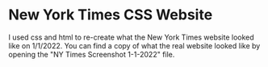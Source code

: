 # New York Times CSS Website

I used css and html to re-create what the New York Times website looked like on 1/1/2022.
You can find a copy of what the real website looked like by opening the "NY Times Screenshot 1-1-2022" file.
